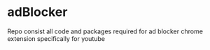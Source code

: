 # adBlocker
Repo consist all code and packages required for ad blocker chrome extension specifically for youtube
